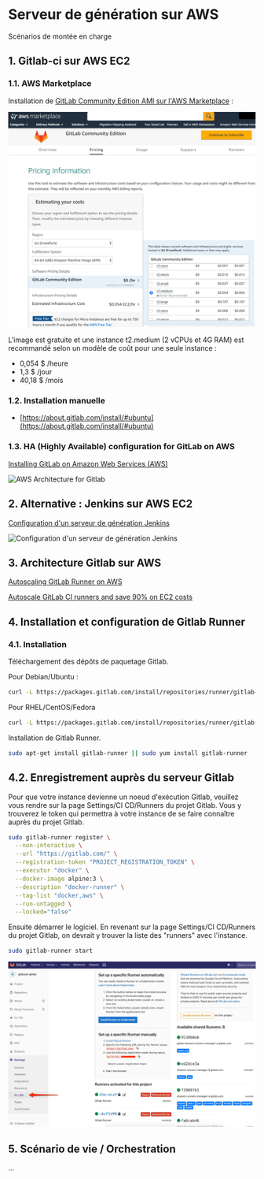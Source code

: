 # Serveur de génération sur AWS

<!-- toc -->

Scénarios de montée en charge

## 1. Gitlab-ci sur AWS EC2

### 1.1. AWS Marketplace

Installation de [GitLab Community Edition AMI sur l'AWS Marketplace](https://aws.amazon.com/marketplace/pp/B071RFCJZK) :

![GitLab Community Edition AMI sur l'AWS Marketplace](/images/AWS-Marketplace-GitLab-Community-Edition.jpg)

L'image est gratuite et une instance t2.medium (2 vCPUs et 4G RAM) est recommandé selon un modèle de coût pour une seule instance :

* 0,054 $ /heure
* 1,3 $ /jour
* 40,18 $ /mois

### 1.2. Installation manuelle

* [https://about.gitlab.com/install/#ubuntu](https://about.gitlab.com/install/#ubuntu)

### 1.3. HA (Highly Available) configuration for GitLab on AWS

[Installing GitLab on Amazon Web Services (AWS)](https://docs.gitlab.com/ee/install/aws/)

![AWS Architecture for Gitlab](https://docs.gitlab.com/ee/install/aws/img/aws_diagram.png)

## 2. Alternative : Jenkins sur AWS EC2

[Configuration d'un serveur de génération Jenkins](https://aws.amazon.com/fr/getting-started/projects/setup-jenkins-build-server/)

![Configuration d'un serveur de génération Jenkins](https://d1.awsstatic.com/Projects/P5505030/arch-diagram_jenkins.7677f587a3727562ec4e6c7e69ed594729cab171.png)

## 3. Architecture Gitlab sur AWS

[Autoscaling GitLab Runner on AWS](https://docs.gitlab.com/runner/configuration/runner_autoscale_aws/)

[Autoscale GitLab CI runners and save 90% on EC2 costs](https://about.gitlab.com/2017/11/23/autoscale-ci-runners/)

## 4. Installation et configuration de Gitlab Runner

### 4.1. Installation

Téléchargement des dépôts de paquetage Gitlab.

Pour Debian/Ubuntu :

```bash
curl -L https://packages.gitlab.com/install/repositories/runner/gitlab-runner/script.deb.sh | sudo bash
```

Pour RHEL/CentOS/Fedora

```bash
curl -L https://packages.gitlab.com/install/repositories/runner/gitlab-runner/script.rpm.sh | sudo bash
```

Installation de Gitlab Runner.

```bash
sudo apt-get install gitlab-runner || sudo yum install gitlab-runner
```

## 4.2. Enregistrement auprès du serveur Gitlab

Pour que votre instance devienne un noeud d'exécution Gitlab, veuillez vous rendre sur la page Settings/CI CD/Runners du projet Gitlab. Vous y trouverez le token qui permettra à votre instance de se faire connaître auprès du projet Gitlab.

```bash
sudo gitlab-runner register \
  --non-interactive \
  --url "https://gitlab.com/" \
  --registration-token "PROJECT_REGISTRATION_TOKEN" \
  --executor "docker" \
  --docker-image alpine:3 \
  --description "docker-runner" \
  --tag-list "docker,aws" \
  --run-untagged \
  --locked="false"
```

Ensuite démarrer le logiciel. En revenant sur la page Settings/CI CD/Runners du projet Gitlab, on devrait y trouver la liste des "runners" avec l'instance.

```bash
sudo gitlab-runner start

```

![Runners dans Gitlab CI](/images/gitlab-runners.jpg)

## 5. Scénario de vie / Orchestration

...
